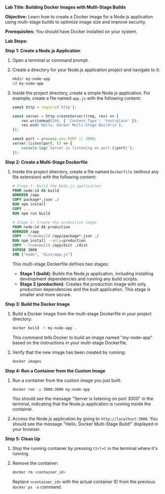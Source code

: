 **Lab Title: Building Docker Images with Multi-Stage Builds**

**Objective:** Learn how to create a Docker image for a Node.js application using multi-stage builds to optimize image size and improve security.

**Prerequisites:** You should have Docker installed on your system.

**Lab Steps:**

**Step 1: Create a Node.js Application**
1. Open a terminal or command prompt.

2. Create a directory for your Node.js application project and navigate to it:

   ```bash
   mkdir my-node-app
   cd my-node-app
   ```

3. Inside the project directory, create a simple Node.js application. For example, create a file named `app.js` with the following content:

   ```javascript
   const http = require('http');

   const server = http.createServer((req, res) => {
       res.writeHead(200, { 'Content-Type': 'text/plain' });
       res.end('Hello, Docker Multi-Stage Build!\n');
   });

   const port = process.env.PORT || 3000;
   server.listen(port, () => {
       console.log(`Server is listening on port ${port}`);
   });
   ```

**Step 2: Create a Multi-Stage Dockerfile**
1. Inside the project directory, create a file named `Dockerfile` (without any file extension) with the following content:

   ```Dockerfile
   # Stage 1: Build the Node.js application
   FROM node:14 AS build
   WORKDIR /app
   COPY package*.json ./
   RUN npm install
   COPY . .
   RUN npm run build

   # Stage 2: Create the production image
   FROM node:14 AS production
   WORKDIR /app
   COPY --from=build /app/package*.json ./
   RUN npm install --only=production
   COPY --from=build /app/dist ./dist
   EXPOSE 3000
   CMD ["node", "dist/app.js"]
   ```

   This multi-stage Dockerfile defines two stages:
   - **Stage 1 (build)**: Builds the Node.js application, including installing development dependencies and running any build scripts.
   - **Stage 2 (production)**: Creates the production image with only production dependencies and the built application. This stage is smaller and more secure.

**Step 3: Build the Docker Image**
1. Build a Docker image from the multi-stage Dockerfile in your project directory:

   ```bash
   docker build -t my-node-app .
   ```

   This command tells Docker to build an image named "my-node-app" based on the instructions in your multi-stage Dockerfile.

2. Verify that the new image has been created by running:

   ```bash
   docker images
   ```

**Step 4: Run a Container from the Custom Image**
1. Run a container from the custom image you just built:

   ```bash
   docker run -p 3000:3000 my-node-app
   ```

   You should see the message "Server is listening on port 3000" in the terminal, indicating that the Node.js application is running inside the container.

2. Access the Node.js application by going to `http://localhost:3000`. You should see the message "Hello, Docker Multi-Stage Build!" displayed in your browser.

**Step 5: Clean Up**
1. Stop the running container by pressing `Ctrl+C` in the terminal where it's running.

2. Remove the container:

   ```bash
   docker rm <container_id>
   ```

   Replace `<container_id>` with the actual container ID from the previous `docker ps -a` command.
